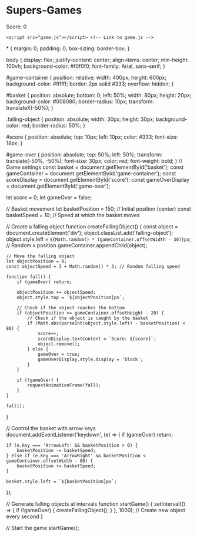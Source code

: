 # Supers-Games
<!DOCTYPE html>
<html lang="en">
<head>
    <meta charset="UTF-8">
    <meta name="viewport" content="width=device-width, initial-scale=1.0">
    <title>Catch the Falling Objects</title>
    <link rel="stylesheet" href="styles.css"> <!-- Link to styles.css -->
</head>
<body>
    <div id="game-container">
        <div id="basket"></div>
        <div id="score">Score: 0</div>
        <div id="game-over" style="display: none;">Game Over!</div>
    </div>

    <script src="game.js"></script> <!-- Link to game.js -->
</body>
</html>
* {
    margin: 0;
    padding: 0;
    box-sizing: border-box;
}

body {
    display: flex;
    justify-content: center;
    align-items: center;
    min-height: 100vh;
    background-color: #f0f0f0;
    font-family: Arial, sans-serif;
}

#game-container {
    position: relative;
    width: 400px;
    height: 600px;
    background-color: #ffffff;
    border: 2px solid #333;
    overflow: hidden;
}

#basket {
    position: absolute;
    bottom: 0;
    left: 50%;
    width: 80px;
    height: 20px;
    background-color: #008080;
    border-radius: 10px;
    transform: translateX(-50%);
}

.falling-object {
    position: absolute;
    width: 30px;
    height: 30px;
    background-color: red;
    border-radius: 50%;
}

#score {
    position: absolute;
    top: 10px;
    left: 10px;
    color: #333;
    font-size: 18px;
}

#game-over {
    position: absolute;
    top: 50%;
    left: 50%;
    transform: translate(-50%, -50%);
    font-size: 30px;
    color: red;
    font-weight: bold;
}
// Game settings
const basket = document.getElementById('basket');
const gameContainer = document.getElementById('game-container');
const scoreDisplay = document.getElementById('score');
const gameOverDisplay = document.getElementById('game-over');

let score = 0;
let gameOver = false;

// Basket movement
let basketPosition = 150; // Initial position (center)
const basketSpeed = 10; // Speed at which the basket moves

// Create a falling object
function createFallingObject() {
    const object = document.createElement('div');
    object.classList.add('falling-object');
    object.style.left = `${Math.random() * (gameContainer.offsetWidth - 30)}px`; // Random x position
    gameContainer.appendChild(object);

    // Move the falling object
    let objectPosition = 0;
    const objectSpeed = 3 + Math.random() * 3; // Random falling speed

    function fall() {
        if (gameOver) return;

        objectPosition += objectSpeed;
        object.style.top = `${objectPosition}px`;

        // Check if the object reaches the bottom
        if (objectPosition >= gameContainer.offsetHeight - 20) {
            // Check if the object is caught by the basket
            if (Math.abs(parseInt(object.style.left) - basketPosition) < 80) {
                score++;
                scoreDisplay.textContent = `Score: ${score}`;
                object.remove();
            } else {
                gameOver = true;
                gameOverDisplay.style.display = 'block';
            }
        }

        if (!gameOver) {
            requestAnimationFrame(fall);
        }
    }

    fall();
}

// Control the basket with arrow keys
document.addEventListener('keydown', (e) => {
    if (gameOver) return;

    if (e.key === 'ArrowLeft' && basketPosition > 0) {
        basketPosition -= basketSpeed;
    } else if (e.key === 'ArrowRight' && basketPosition < gameContainer.offsetWidth - 80) {
        basketPosition += basketSpeed;
    }

    basket.style.left = `${basketPosition}px`;
});

// Generate falling objects at intervals
function startGame() {
    setInterval(() => {
        if (!gameOver) {
            createFallingObject();
        }
    }, 1000); // Create new object every second
}

// Start the game
startGame();
